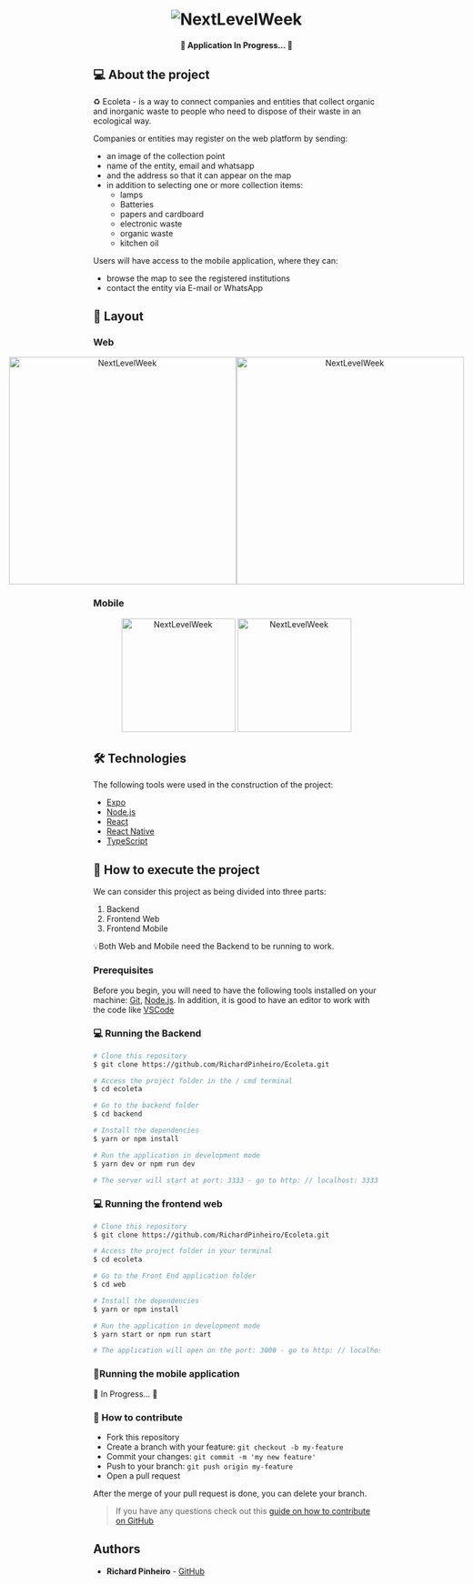 <h1 align="center">
    <img alt="NextLevelWeek" title="#NextLevelWeek" src="https://raw.githubusercontent.com/tgmarinho/Ecoleta/master/assets/banner.png" />
</h1>

<h4 align="center"> 
	🚧 Application In Progress... 🚧
</h4>


## 💻 About the project

♻️ Ecoleta - is a way to connect companies and entities that collect organic and inorganic waste to people who need to dispose of their waste in an ecological way.

Companies or entities may register on the web platform by sending:
- an image of the collection point
- name of the entity, email and whatsapp
- and the address so that it can appear on the map
- in addition to selecting one or more collection items:
   - lamps
   - Batteries
   - papers and cardboard
   - electronic waste
   - organic waste
   - kitchen oil

Users will have access to the mobile application, where they can:
- browse the map to see the registered institutions
- contact the entity via E-mail or WhatsApp


## 🎨 Layout

### Web

<p align="center" style="display: flex; align-items: flex-start; justify-content: center;">
  <img alt="NextLevelWeek" title="#NextLevelWeek" src="https://github.com/tgmarinho/Ecoleta/raw/master/assets/web.svg" width="400px">

  <img alt="NextLevelWeek" title="#NextLevelWeek" src="https://github.com/tgmarinho/Ecoleta/raw/master/assets/sucesso-web.svg" width="400px">
</p>

### Mobile

<p align="center">
  <img alt="NextLevelWeek" title="#NextLevelWeek" src="https://github.com/tgmarinho/Ecoleta/raw/master/assets/home-mobile.png" width="200px">

  <img alt="NextLevelWeek" title="#NextLevelWeek" src="https://github.com/tgmarinho/Ecoleta/raw/master/assets/detalhes-mobile.svg" width="200px">
</p>

## 🛠 Technologies

The following tools were used in the construction of the project:

- [Expo][expo]
- [Node.js][nodejs]
- [React][reactjs]
- [React Native][rn]
- [TypeScript][typescript]


## 🚀 How to execute the project

We can consider this project as being divided into three parts:
1. Backend
2. Frontend Web
3. Frontend Mobile

💡Both Web and Mobile need the Backend to be running to work.

### Prerequisites

Before you begin, you will need to have the following tools installed on your machine:
[Git][git], [Node.js][nodejs].
In addition, it is good to have an editor to work with the code like [VSCode][vscode]

### 💻 Running the Backend

```bash
# Clone this repository
$ git clone https://github.com/RichardPinheiro/Ecoleta.git

# Access the project folder in the / cmd terminal
$ cd ecoleta

# Go to the backend folder
$ cd backend

# Install the dependencies
$ yarn or npm install

# Run the application in development mode
$ yarn dev or npm run dev

# The server will start at port: 3333 - go to http: // localhost: 3333
```

### 💻 Running the frontend web

```bash
# Clone this repository
$ git clone https://github.com/RichardPinheiro/Ecoleta.git

# Access the project folder in your terminal
$ cd ecoleta

# Go to the Front End application folder
$ cd web

# Install the dependencies
$ yarn or npm install

# Run the application in development mode
$ yarn start or npm run start

# The application will open on the port: 3000 - go to http: // localhost: 3000
```

### 📱Running the mobile application

🚧 In Progress... 🚧

### :loudspeaker: How to contribute

- Fork this repository
- Create a branch with your feature: `git checkout -b my-feature`
- Commit your changes: `git commit -m 'my new feature'`
- Push to your branch: `git push origin my-feature`
- Open a pull request

After the merge of your pull request is done, you can delete your branch.

> If you have any questions check out this [guide on how to contribute on GitHub](https://github.com/firstcontributions/first-contributions)

## Authors

* **Richard Pinheiro** - [GitHub](https://github.com/RichardPinheiro)

[nodejs]: https://nodejs.org/
[typescript]: https://www.typescriptlang.org/
[expo]: https://expo.io/
[reactjs]: https://reactjs.org
[rn]: https://facebook.github.io/react-native/
[vscode]: https://code.visualstudio.com/
[git]: https://git-scm.com
